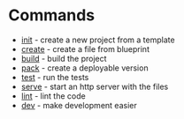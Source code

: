 # Commands

* [init] - create a new project from a template
* [create] - create a file from blueprint
* [build] - build the project
* [pack] - create a deployable version
* [test] - run the tests
* [serve] - start an http server with the files
* [lint] - lint the code
* [dev] - make development easier

[init]: commands/init.md
[create]: commands/create.md
[build]: commands/build.md
[pack]: commands/pack.md
[test]: commands/test.md
[serve]: commands/serve.md
[lint]: commands/lint.md
[dev]: commands/dev.md